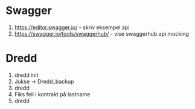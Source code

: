 

# Swagger
1. https://editor.swagger.io/ - skriv eksempel api
2. https://swagger.io/tools/swaggerhub/ - vise swaggerhub api mocking


# Dredd
1. dredd init
2. Jukse -> Dredd_backup
3. dredd
4. Fiks feil i kontrakt på lastname
5. dredd
